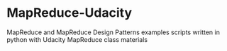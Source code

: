 # MapReduce-Udacity
MapReduce and MapReduce Design Patterns examples scripts written in python with Udacity MapReduce class materials
